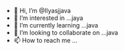 - 👋 Hi, I’m @Ilyasjjava
- 👀 I’m interested in ...jaya
- 🌱 I’m currently learning ...java
- 💞️ I’m looking to collaborate on ...java
- 📫 How to reach me ...

<!---
Ilyasjjava/Ilyasjjava is a ✨ special ✨ repository because its `README.md` (this file) appears on your GitHub profile.
You can click the Preview link to take a look at your changes.
--->
